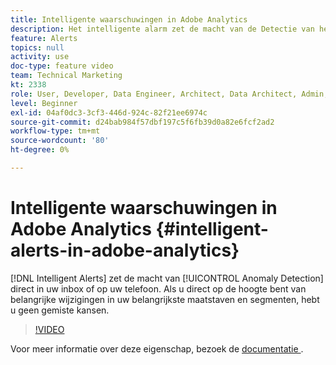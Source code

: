 ```yaml
---
title: Intelligente waarschuwingen in Adobe Analytics
description: Het intelligente alarm zet de macht van de Detectie van het Anomaly rechtstreeks in uw inbox of op uw telefoon. Als u direct op de hoogte bent van belangrijke wijzigingen in uw belangrijkste maatstaven en segmenten, hebt u geen gemiste kansen.
feature: Alerts
topics: null
activity: use
doc-type: feature video
team: Technical Marketing
kt: 2338
role: User, Developer, Data Engineer, Architect, Data Architect, Admin, Leader
level: Beginner
exl-id: 04af0dc3-3cf3-446d-924c-82f21ee6974c
source-git-commit: d24bab984f57dbf197c5f6fb39d0a82e6fcf2ad2
workflow-type: tm+mt
source-wordcount: '80'
ht-degree: 0%

---
```


# Intelligente waarschuwingen in Adobe Analytics {#intelligent-alerts-in-adobe-analytics}

[!DNL Intelligent Alerts] zet de macht van [!UICONTROL Anomaly Detection] direct in uw inbox of op uw telefoon. Als u direct op de hoogte bent van belangrijke wijzigingen in uw belangrijkste maatstaven en segmenten, hebt u geen gemiste kansen.

>[!VIDEO](https://video.tv.adobe.com/v/25446/?quality=12&learn=on)

Voor meer informatie over deze eigenschap, bezoek de [&#x200B; documentatie &#x200B;](https://experienceleague.adobe.com/docs/analytics/analyze/analysis-workspace/virtual-analyst/intelligent-alerts/intellligent-alerts.html?lang=nl-NL).
